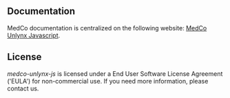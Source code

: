 ## Documentation
MedCo documentation is centralized on the following website: 
[MedCo Unlynx Javascript](https://medco.epfl.ch/documentation/components/developer/medco-unlynx-js.html).

## License
*medco-unlynx-js* is licensed under a End User Software License Agreement ('EULA') for non-commercial use. 
If you need more information, please contact us.

